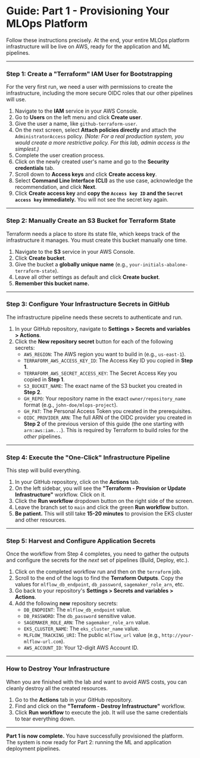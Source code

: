 # Guide: Part 1 - Provisioning Your MLOps Platform

Follow these instructions precisely. At the end, your entire MLOps platform infrastructure will be live on AWS, ready for the application and ML pipelines.

---

### **Step 1: Create a "Terraform" IAM User for Bootstrapping**

For the very first run, we need a user with permissions to create the infrastructure, including the more secure OIDC roles that our other pipelines will use.

1.  Navigate to the **IAM** service in your AWS Console.
2.  Go to **Users** on the left menu and click **Create user**.
3.  Give the user a name, like `github-terraform-user`.
4.  On the next screen, select **Attach policies directly** and attach the `AdministratorAccess` policy.
    *(Note: For a real production system, you would create a more restrictive policy. For this lab, admin access is the simplest.)*
5.  Complete the user creation process.
6.  Click on the newly created user's name and go to the **Security credentials** tab.
7.  Scroll down to **Access keys** and click **Create access key**.
8.  Select **Command Line Interface (CLI)** as the use case, acknowledge the recommendation, and click **Next**.
9.  Click **Create access key** and **copy the `Access key ID` and the `Secret access key` immediately.** You will not see the secret key again.

---

### **Step 2: Manually Create an S3 Bucket for Terraform State**

Terraform needs a place to store its state file, which keeps track of the infrastructure it manages. You must create this bucket manually one time.

1.  Navigate to the **S3** service in your AWS Console.
2.  Click **Create bucket**.
3.  Give the bucket a **globally unique name** (e.g., `your-initials-abalone-terraform-state`).
4.  Leave all other settings as default and click **Create bucket**.
5.  **Remember this bucket name.**

---

### **Step 3: Configure Your Infrastructure Secrets in GitHub**

The infrastructure pipeline needs these secrets to authenticate and run.

1.  In your GitHub repository, navigate to **Settings > Secrets and variables > Actions**.
2.  Click the **New repository secret** button for each of the following secrets:
    *   `AWS_REGION`: The AWS region you want to build in (e.g., `us-east-1`).
    *   `TERRAFORM_AWS_ACCESS_KEY_ID`: The Access Key ID you copied in **Step 1**.
    *   `TERRAFORM_AWS_SECRET_ACCESS_KEY`: The Secret Access Key you copied in **Step 1**.
    *   `S3_BUCKET_NAME`: The exact name of the S3 bucket you created in **Step 2**.
    *   `GH_REPO`: Your repository name in the exact `owner/repository_name` format (e.g., `john-doe/mlops-project`).
    *   `GH_PAT`: The Personal Access Token you created in the prerequisites.
    *   `OIDC_PROVIDER_ARN`: The full ARN of the OIDC provider you created in **Step 2** of the previous version of this guide (the one starting with `arn:aws:iam...`). This is required by Terraform to build roles for the *other* pipelines.

---

### **Step 4: Execute the "One-Click" Infrastructure Pipeline**

This step will build everything.

1.  In your GitHub repository, click on the **Actions** tab.
2.  On the left sidebar, you will see the **"Terraform - Provision or Update Infrastructure"** workflow. Click on it.
3.  Click the **Run workflow** dropdown button on the right side of the screen.
4.  Leave the branch set to `main` and click the green **Run workflow** button.
5.  **Be patient.** This will still take **15-20 minutes** to provision the EKS cluster and other resources.

---

### **Step 5: Harvest and Configure Application Secrets**

Once the workflow from Step 4 completes, you need to gather the outputs and configure the secrets for the *next* set of pipelines (Build, Deploy, etc.).

1.  Click on the completed workflow run and then on the `terraform` job.
2.  Scroll to the end of the logs to find the **Terraform Outputs**. Copy the values for `mlflow_db_endpoint`, `db_password`, `sagemaker_role_arn`, etc.
3.  Go back to your repository's **Settings > Secrets and variables > Actions**.
4.  Add the following **new** repository secrets:
    *   `DB_ENDPOINT`: The `mlflow_db_endpoint` value.
    *   `DB_PASSWORD`: The `db_password` sensitive value.
    *   `SAGEMAKER_ROLE_ARN`: The `sagemaker_role_arn` value.
    *   `EKS_CLUSTER_NAME`: The `eks_cluster_name` value.
    *   `MLFLOW_TRACKING_URI`: The public `mlflow_url` value (e.g., `http://your-mlflow-url.com`).
    *   `AWS_ACCOUNT_ID`: Your 12-digit AWS Account ID.

---

### **How to Destroy Your Infrastructure**

When you are finished with the lab and want to avoid AWS costs, you can cleanly destroy all the created resources.

1.  Go to the **Actions** tab in your GitHub repository.
2.  Find and click on the **"Terraform - Destroy Infrastructure"** workflow.
3.  Click **Run workflow** to execute the job. It will use the same credentials to tear everything down.

---

**Part 1 is now complete.** You have successfully provisioned the platform. The system is now ready for Part 2: running the ML and application deployment pipelines. 